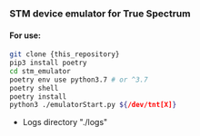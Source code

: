 ### STM device emulator for True Spectrum

#### For use:
``` sh
git clone {this_repository}
pip3 install poetry
cd stm_emulator
poetry env use python3.7 # or ^3.7
poetry shell
poetry install
python3 ./emulatorStart.py ${/dev/tnt[X]}
```
* Logs directory "./logs"
